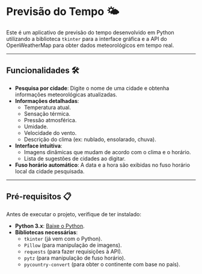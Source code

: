 # Previsão do Tempo 🌤️

Este é um aplicativo de previsão do tempo desenvolvido em Python utilizando a biblioteca `tkinter` para a interface gráfica e a API do OpenWeatherMap para obter dados meteorológicos em tempo real.

---

## Funcionalidades 🛠️

- **Pesquisa por cidade**: Digite o nome de uma cidade e obtenha informações meteorológicas atualizadas.
- **Informações detalhadas**:
  - Temperatura atual.
  - Sensação térmica.
  - Pressão atmosférica.
  - Umidade.
  - Velocidade do vento.
  - Descrição do clima (ex: nublado, ensolarado, chuva).
- **Interface intuitiva**:
  - Imagens dinâmicas que mudam de acordo com o clima e o horário.
  - Lista de sugestões de cidades ao digitar.
- **Fuso horário automático**: A data e a hora são exibidas no fuso horário local da cidade pesquisada.

---

## Pré-requisitos 📋

Antes de executar o projeto, verifique de ter instalado:

- **Python 3.x**: [Baixe o Python](https://www.python.org/downloads/).
- **Bibliotecas necessárias**:
  - `tkinter` (já vem com o Python).
  - `Pillow` (para manipulação de imagens).
  - `requests` (para fazer requisições à API).
  - `pytz` (para manipulação de fuso horário).
  - `pycountry-convert` (para obter o continente com base no país).
